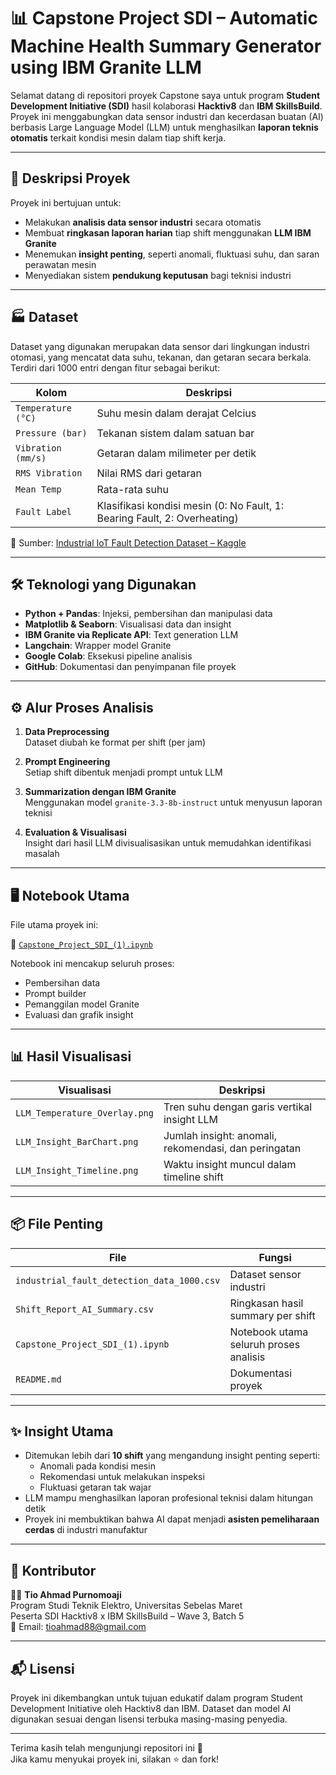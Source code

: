 # 📊 Capstone Project SDI – Automatic Machine Health Summary Generator using IBM Granite LLM

Selamat datang di repositori proyek Capstone saya untuk program **Student Development Initiative (SDI)** hasil kolaborasi **Hacktiv8** dan **IBM SkillsBuild**. Proyek ini menggabungkan data sensor industri dan kecerdasan buatan (AI) berbasis Large Language Model (LLM) untuk menghasilkan **laporan teknis otomatis** terkait kondisi mesin dalam tiap shift kerja.

---

## 🧠 Deskripsi Proyek

Proyek ini bertujuan untuk:
- Melakukan **analisis data sensor industri** secara otomatis
- Membuat **ringkasan laporan harian** tiap shift menggunakan **LLM IBM Granite**
- Menemukan **insight penting**, seperti anomali, fluktuasi suhu, dan saran perawatan mesin
- Menyediakan sistem **pendukung keputusan** bagi teknisi industri

---

## 🏭 Dataset

Dataset yang digunakan merupakan data sensor dari lingkungan industri otomasi, yang mencatat data suhu, tekanan, dan getaran secara berkala. Terdiri dari 1000 entri dengan fitur sebagai berikut:

| Kolom                       | Deskripsi                                                                 |
|-----------------------------|---------------------------------------------------------------------------|
| `Temperature (°C)`          | Suhu mesin dalam derajat Celcius                                          |
| `Pressure (bar)`            | Tekanan sistem dalam satuan bar                                           |
| `Vibration (mm/s)`          | Getaran dalam milimeter per detik                                         |
| `RMS Vibration`             | Nilai RMS dari getaran                                                    |
| `Mean Temp`                 | Rata-rata suhu                                                            |
| `Fault Label`               | Klasifikasi kondisi mesin (0: No Fault, 1: Bearing Fault, 2: Overheating) |

🔗 Sumber: [Industrial IoT Fault Detection Dataset – Kaggle](https://www.kaggle.com/datasets/ziya07/industrial-iot-fault-detection-dataset)

---

## 🛠️ Teknologi yang Digunakan

- **Python + Pandas**: Injeksi, pembersihan dan manipulasi data
- **Matplotlib & Seaborn**: Visualisasi data dan insight
- **IBM Granite via Replicate API**: Text generation LLM
- **Langchain**: Wrapper model Granite
- **Google Colab**: Eksekusi pipeline analisis
- **GitHub**: Dokumentasi dan penyimpanan file proyek

---

## ⚙️ Alur Proses Analisis

1. **Data Preprocessing**  
   Dataset diubah ke format per shift (per jam)

2. **Prompt Engineering**  
   Setiap shift dibentuk menjadi prompt untuk LLM

3. **Summarization dengan IBM Granite**  
   Menggunakan model `granite-3.3-8b-instruct` untuk menyusun laporan teknisi

4. **Evaluation & Visualisasi**  
   Insight dari hasil LLM divisualisasikan untuk memudahkan identifikasi masalah

---

## 🖥️ Notebook Utama

File utama proyek ini:

📄 [`Capstone_Project_SDI_(1).ipynb`](./Capstone_Project_SDI_(1).ipynb)

Notebook ini mencakup seluruh proses:
- Pembersihan data
- Prompt builder
- Pemanggilan model Granite
- Evaluasi dan grafik insight

---

## 📊 Hasil Visualisasi

| Visualisasi                                | Deskripsi                                              |
|------------------------------------------- |--------------------------------------------------------|
| `LLM_Temperature_Overlay.png`              | Tren suhu dengan garis vertikal insight LLM            |
| `LLM_Insight_BarChart.png`                 | Jumlah insight: anomali, rekomendasi, dan peringatan   |
| `LLM_Insight_Timeline.png`                 | Waktu insight muncul dalam timeline shift              |

---

## 📦 File Penting

| File                                       | Fungsi                                        |
|--------------------------------------------|-----------------------------------------------|
| `industrial_fault_detection_data_1000.csv` | Dataset sensor industri                       |
| `Shift_Report_AI_Summary.csv`              | Ringkasan hasil summary per shift             |
| `Capstone_Project_SDI_(1).ipynb`           | Notebook utama seluruh proses analisis        |
| `README.md`                                | Dokumentasi proyek                            |

---

## ✨ Insight Utama

- Ditemukan lebih dari **10 shift** yang mengandung insight penting seperti:
  - Anomali pada kondisi mesin
  - Rekomendasi untuk melakukan inspeksi
  - Fluktuasi getaran tak wajar
- LLM mampu menghasilkan laporan profesional teknisi dalam hitungan detik
- Proyek ini membuktikan bahwa AI dapat menjadi **asisten pemeliharaan cerdas** di industri manufaktur

---

## 🤝 Kontributor

👨‍💻 **Tio Ahmad Purnomoaji**  
Program Studi Teknik Elektro, Universitas Sebelas Maret  
Peserta SDI Hacktiv8 x IBM SkillsBuild – Wave 3, Batch 5  
📧 Email: tioahmad88@gmail.com  

---

## 📬 Lisensi

Proyek ini dikembangkan untuk tujuan edukatif dalam program Student Development Initiative oleh Hacktiv8 dan IBM. Dataset dan model AI digunakan sesuai dengan lisensi terbuka masing-masing penyedia.

---

Terima kasih telah mengunjungi repositori ini 🙏  
Jika kamu menyukai proyek ini, silakan ⭐️ dan fork!
